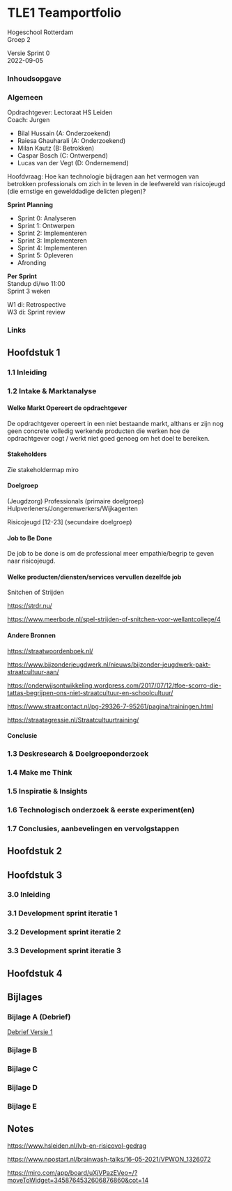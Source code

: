 # TLE1 Teamportfolio
Hogeschool Rotterdam   
Groep 2

Versie Sprint 0  
2022-09-05


### Inhoudsopgave


### Algemeen 

Opdrachtgever: Lectoraat HS Leiden  
Coach: Jurgen

- Bilal Hussain (A: Onderzoekend)  
- Raiesa Ghauharali (A: Onderzoekend)  
- Milan Kautz (B: Betrokken)
- Caspar Bosch (C: Ontwerpend)
- Lucas van der Vegt (D: Ondernemend)

Hoofdvraag: Hoe kan technologie bijdragen aan het vermogen van betrokken professionals om zich in te leven in de leefwereld van risicojeugd (die ernstige en gewelddadige delicten plegen)?

**Sprint Planning**
- Sprint 0: Analyseren
- Sprint 1: Ontwerpen
- Sprint 2: Implementeren
- Sprint 3: Implementeren
- Sprint 4: Implementeren
- Sprint 5: Opleveren
- Afronding

**Per Sprint**  
Standup di/wo 11:00  
Sprint 3 weken  

W1 di: Retrospective  
W3 di: Sprint review   

### Links

## Hoofdstuk 1

### 1.1 Inleiding

### 1.2 Intake & Marktanalyse

#### Welke Markt Opereert de opdrachtgever

De opdrachtgever opereert in een niet bestaande markt, althans er zijn nog geen concrete volledig werkende producten die werken hoe de opdrachtgever oogt / werkt niet goed genoeg om het doel te bereiken.

#### Stakeholders

Zie stakeholdermap miro

#### Doelgroep

(Jeugdzorg) Professionals (primaire doelgroep)
Hulpverleners/Jongerenwerkers/Wijkagenten

Risicojeugd [12-23] (secundaire doelgroep)

<!-- TODO: Insert door jan dirk gemaakte beschrijving over de doelgroep -->

#### Job to Be Done

De job to be done is om de professional meer empathie/begrip te geven naar risicojeugd.
 
#### Welke producten/diensten/services vervullen dezelfde job

Snitchen of Strijden

https://strdr.nu/

https://www.meerbode.nl/spel-strijden-of-snitchen-voor-wellantcollege/4

<!-- TODO: Aan jan dirk vragen welke specifieke spellen er al bestaan van zijn weten af-->


#### Andere Bronnen

https://straatwoordenboek.nl/

https://www.bijzonderjeugdwerk.nl/nieuws/bijzonder-jeugdwerk-pakt-straatcultuur-aan/

https://onderwijsontwikkeling.wordpress.com/2017/07/12/tfoe-scorro-die-tattas-begrijpen-ons-niet-straatcultuur-en-schoolcultuur/

https://www.straatcontact.nl/pg-29326-7-95261/pagina/trainingen.html

https://straatagressie.nl/Straatcultuurtraining/


#### Conclusie

<!-- TODO: add concrete conclusie dit van onderdeel -->

### 1.3 Deskresearch & Doelgroeponderzoek

### 1.4 Make me Think
  
### 1.5 Inspiratie & Insights

### 1.6 Technologisch onderzoek & eerste experiment(en)

### 1.7 Conclusies, aanbevelingen en vervolgstappen

## Hoofdstuk 2

## Hoofdstuk 3

### 3.0 Inleiding

### 3.1 Development sprint iteratie 1

### 3.2 Development sprint iteratie 2

### 3.3 Development sprint iteratie 3

## Hoofdstuk 4

## Bijlages

### Bijlage A (Debrief)

[Debrief Versie 1](a_debrief-v1.md)

### Bijlage B

### Bijlage C

### Bijlage D

### Bijlage E


## Notes
https://www.hsleiden.nl/lvb-en-risicovol-gedrag

https://www.npostart.nl/brainwash-talks/16-05-2021/VPWON_1326072

https://miro.com/app/board/uXjVPazEVeo=/?moveToWidget=3458764532606876860&cot=14